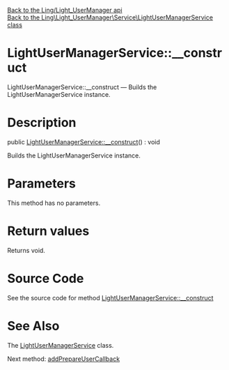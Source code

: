 [Back to the Ling/Light_UserManager api](https://github.com/lingtalfi/Light_UserManager/blob/master/doc/api/Ling/Light_UserManager.md)<br>
[Back to the Ling\Light_UserManager\Service\LightUserManagerService class](https://github.com/lingtalfi/Light_UserManager/blob/master/doc/api/Ling/Light_UserManager/Service/LightUserManagerService.md)


LightUserManagerService::__construct
================



LightUserManagerService::__construct — Builds the LightUserManagerService instance.




Description
================


public [LightUserManagerService::__construct](https://github.com/lingtalfi/Light_UserManager/blob/master/doc/api/Ling/Light_UserManager/Service/LightUserManagerService/__construct.md)() : void




Builds the LightUserManagerService instance.




Parameters
================

This method has no parameters.


Return values
================

Returns void.








Source Code
===========
See the source code for method [LightUserManagerService::__construct](https://github.com/lingtalfi/Light_UserManager/blob/master/Service/LightUserManagerService.php#L47-L52)


See Also
================

The [LightUserManagerService](https://github.com/lingtalfi/Light_UserManager/blob/master/doc/api/Ling/Light_UserManager/Service/LightUserManagerService.md) class.

Next method: [addPrepareUserCallback](https://github.com/lingtalfi/Light_UserManager/blob/master/doc/api/Ling/Light_UserManager/Service/LightUserManagerService/addPrepareUserCallback.md)<br>

